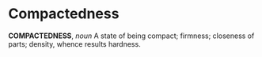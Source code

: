 # Compactedness

**COMPACTEDNESS**, _noun_ A state of being compact; firmness; closeness of parts; density, whence results hardness.